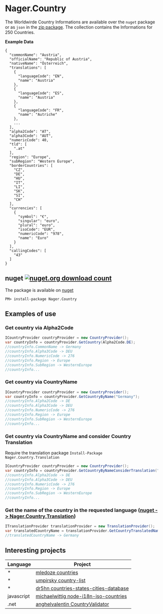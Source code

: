 # Nager.Country

The Worldwirde Country Informations are available over the `nuget` package or as `json` in the [zip package](https://github.com/nager/Nager.Country/releases/latest/download/countries.zip). The collection contains the Informations for 250 Countries.

**Example Data**
```
{
  "commonName": "Austria",
  "officialName": "Republic of Austria",
  "nativeName": "Österreich",
  "translations": [
    {
      "languageCode": "EN",
      "name": "Austria"
    },
    {
      "languageCode": "ES",
      "name": "Austria"
    },
    {
      "languageCode": "FR",
      "name": "Autriche"
    },
    ...
  ],
  "alpha2Code": "AT",
  "alpha3Code": "AUT",
  "numericCode": 40,
  "tld": [
    ".at"
  ],
  "region": "Europe",
  "subRegion": "Western Europe",
  "borderCountries": [
    "CZ",
    "DE",
    "HU",
    "IT",
    "LI",
    "SK",
    "SI",
    "CH"
  ],
  "currencies": [
    {
      "symbol": "€",
      "singular": "euro",
      "plural": "euro",
      "isoCode": "EUR",
      "numericCode": "978",
      "name": "Euro"
    }
  ],
  "callingCodes": [
    "43"
  ]
}
```

## nuget [![nuget.org download count](https://img.shields.io/nuget/dt/nager.country.svg)](https://www.nuget.org/packages/Nager.Country/)
The package is available on [nuget](https://www.nuget.org/packages/Nager.Country)
```
PM> install-package Nager.Country
```

## Examples of use

### Get country via Alpha2Code
```cs
ICountryProvider countryProvider = new CountryProvider();
var countryInfo = countryProvider.GetCountry(Alpha2Code.DE);
//countryInfo.CommonName -> Germany
//countryInfo.Alpha3Code -> DEU
//countryInfo.NumericCode -> 276
//countryInfo.Region -> Europe
//countryInfo.SubRegion -> WesternEurope
//countryInfo...
```

### Get country via CountryName
```cs
ICountryProvider countryProvider = new CountryProvider();
var countryInfo = countryProvider.GetCountryByName("Germany");
//countryInfo.Alpha2Code -> DE
//countryInfo.Alpha3Code -> DEU
//countryInfo.NumericCode -> 276
//countryInfo.Region -> Europe
//countryInfo.SubRegion -> WesternEurope
//countryInfo...
```

### Get country via CountryName and consider Country Translation

Require the translation package `Install-Package Nager.Country.Translation`

```cs
ICountryProvider countryProvider = new CountryProvider();
var countryInfo = countryProvider.GetCountryByNameConsiderTranslation("Germania"); // <- Germany
//countryInfo.Alpha2Code -> DE
//countryInfo.Alpha3Code -> DEU
//countryInfo.NumericCode -> 276
//countryInfo.Region -> Europe
//countryInfo.SubRegion -> WesternEurope
//countryInfo...
```

### Get the name of the country in the requested language ([nuget -> Nager.Country.Translation](https://www.nuget.org/packages/Nager.Country.Translation))
```cs
ITranslationProvider translationProvider = new TranslationProvider();
var translatedCountryName = translationProvider.GetCountryTranslatedName(Alpha2Code.DE, LanguageCode.EN);
//translatedCountryName -> Germany
```

## Interesting projects

| Language | Project | 
| ------------- | ------------- | 
| * | [mledoze countries](https://github.com/mledoze/countries) |
| * | [umpirsky country-list](https://github.com/umpirsky/country-list) |
| * | [dr5hn countries-states-cities-database](https://github.com/dr5hn/countries-states-cities-database) |
| javascript | [michaelwittig node-i18n-iso-countries](https://github.com/michaelwittig/node-i18n-iso-countries) |
| .net | [anghelvalentin CountryValidator](https://github.com/anghelvalentin/CountryValidator) |
